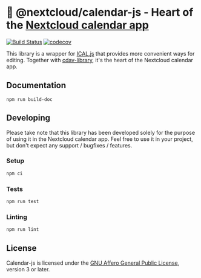# :date: @nextcloud/calendar-js - Heart of the [Nextcloud calendar app](https://github.com/nextcloud/calendar)

[![Build Status](https://img.shields.io/endpoint.svg?url=https%3A%2F%2Factions-badge.atrox.dev%2Fgeorgehrke%2Fcalendar-js%2Fbadge%3Fref%3Dmaster&style=flat)](https://actions-badge.atrox.dev/georgehrke/calendar-js/goto?ref=master) [![codecov](https://codecov.io/gh/georgehrke/calendar-js/branch/master/graph/badge.svg)](https://codecov.io/gh/georgehrke/calendar-js)

This library is a wrapper for [ICAL.js](https://github.com/mozilla-comm/ical.js/) that provides more convenient ways for editing.
Together with [cdav-library](https://github.com/nextcloud/cdav-library), it's the heart of the Nextcloud calendar app.

## Documentation

`npm run build-doc`

## Developing

Please take note that this library has been developed solely for the purpose of using it in the Nextcloud calendar app.
Feel free to use it in your project, but don't expect any support / bugfixes / features.

### Setup
```bash
npm ci
```

### Tests

```bash
npm run test
```

### Linting

```bash
npm run lint
```

## License

Calendar-js is licensed under the [GNU Affero General Public License](https://www.gnu.org/licenses/agpl-3.0.en.html), version 3 or later. 
